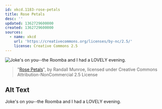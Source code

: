 ```yaml
---
id: xkcd.1183-rose-petals
title: Rose Petals
desc: ''
updated: 1362729600000
created: 1362729600000
sources:
  - name: xkcd
    url: 'https://creativecommons.org/licenses/by-nc/2.5/'
    license: Creative Commons 2.5
---
```

![Joke's on you--the Roomba and I had a LOVELY evening.](https://imgs.xkcd.com/comics/rose_petals.png)
> "[Rose Petals](https://xkcd.com/1183/)", by Randall Munroe, licensed under Creative Commons Attribution-NonCommercial 2.5 License

## Alt Text
Joke's on you--the Roomba and I had a LOVELY evening.
